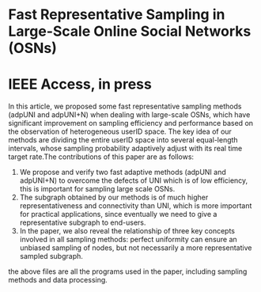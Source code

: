 # Fast Representative Sampling in Large-Scale Online Social Networks (OSNs)
# IEEE Access, in press

In this article, we proposed some fast representative sampling methods (adpUNI and adpUNI+N) when dealing with large-scale OSNs, which have significant improvement on sampling efficiency and performance based on the observation of heterogeneous userID space. The key idea of our methods are dividing the entire userID space into several equal-length
intervals, whose sampling probability adaptively adjust with its real time target rate.The contributions of this paper are as
follows:
1) We propose and verify two fast adaptive methods (adpUNI and adpUNI+N) to overcome the defects of UNI which is of low efficiency, this is important for sampling large scale OSNs.
2) The subgraph obtained by our methods is of much higher representativeness and connectivity than UNI, which is more important for practical applications, since eventually we need to give a representative subgraph to end-users.
3) In the paper, we also reveal the relationship of three key concepts involved in all sampling methods: perfect uniformity can ensure an unbiased sampling of nodes, but not necessarily a more representative sampled subgraph.

the above files are all the programs used in the paper, including sampling methods and data processing.
